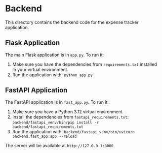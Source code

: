 # Backend

This directory contains the backend code for the expense tracker application.

## Flask Application

The main Flask application is in `app.py`. To run it:

1.  Make sure you have the dependencies from `requirements.txt` installed in your virtual environment.
2.  Run the application with: `python app.py`

## FastAPI Application

The FastAPI application is in `fast_app.py`. To run it:

1.  Make sure you have a Python 3.12 virtual environment.
2.  Install the dependencies from `fastapi_requirements.txt`:
    `backend/fastapi_venv/bin/pip install -r backend/fastapi_requirements.txt`
3.  Run the application with:
    `backend/fastapi_venv/bin/uvicorn backend.fast_app:app --reload`

The server will be available at `http://127.0.0.1:8000`.
